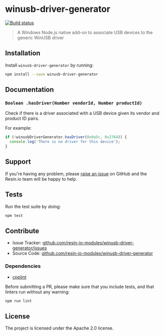 winusb-driver-generator
=======================

[![Build status](https://ci.appveyor.com/api/projects/status/p40c1bxpgwmw3dc1/branch/master?svg=true)](https://ci.appveyor.com/project/resin-io/winusb-driver-generator/branch/master)

> A Windows Node.js native add-on to associate USB devices to the generic
> WinUSB driver

Installation
------------

Install `winusb-driver-generator` by running:

```sh
npm install --save winusb-driver-generator
```

Documentation
-------------

### `Boolean .hasDriver(Number vendorId, Number productId)`

Check if there is a driver associated with a USB device given its vendor and
product ID pairs.

For example:

```js
if (!winusbDriverGenerator.hasDriver(0x0a5c, 0x2764)) {
  console.log('There is no driver for this device');
}
```

Support
-------

If you're having any problem, please [raise an issue][newissue] on GitHub and
the Resin.io team will be happy to help.

Tests
-----

Run the test suite by doing:

```sh
npm test
```

Contribute
----------

- Issue Tracker: [github.com/resin-io-modules/winusb-driver-generator/issues][issues]
- Source Code: [github.com/resin-io-modules/winusb-driver-generator][source]

### Dependencies

- [cpplint][cpplint]

Before submitting a PR, please make sure that you include tests, and that
linters run without any warning:

```sh
npm run lint
```

License
-------

The project is licensed under the Apache 2.0 license.

[issues]: https://github.com/resin-io-modules/winusb-driver-generator/issues
[newissue]: https://github.com/resin-io-modules/winusb-driver-generator/issues/new
[source]: https://github.com/resin-io-modules/winusb-driver-generator
[cpplint]: https://github.com/cpplint/cpplint
